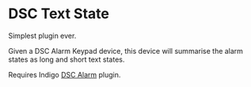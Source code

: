 # DSC Text State

Simplest plugin ever.

Given a DSC Alarm Keypad device, this device will summarise the alarm states as long and short text states. 

Requires Indigo [DSC Alarm](https://github.com/IndigoDomotics/DSC-Alarm) plugin.
